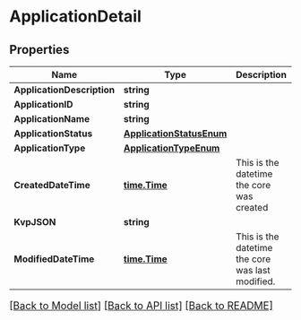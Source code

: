 # ApplicationDetail

## Properties

Name | Type | Description | Notes
------------ | ------------- | ------------- | -------------
**ApplicationDescription** | **string** |  | [optional] 
**ApplicationID** | **string** |  | [optional] 
**ApplicationName** | **string** |  | [optional] 
**ApplicationStatus** | [**ApplicationStatusEnum**](ApplicationStatusEnum.md) |  | [optional] 
**ApplicationType** | [**ApplicationTypeEnum**](ApplicationTypeEnum.md) |  | [optional] 
**CreatedDateTime** | [**time.Time**](time.Time.md) | This is the datetime the core was created | [optional] 
**KvpJSON** | **string** |  | [optional] 
**ModifiedDateTime** | [**time.Time**](time.Time.md) | This is the datetime the core was last modified. | [optional] 

[[Back to Model list]](../README.md#documentation-for-models) [[Back to API list]](../README.md#documentation-for-api-endpoints) [[Back to README]](../README.md)

<style>
     p, ul, ol, li { font-size: 18px !important;}
</style>


